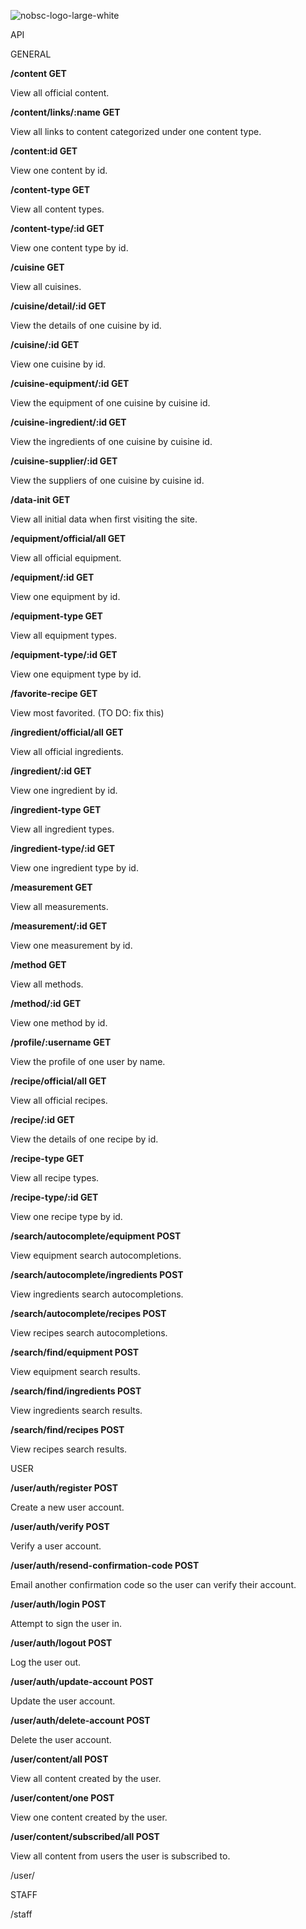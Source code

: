 ![nobsc-logo-large-white](https://user-images.githubusercontent.com/19824877/39939802-090658c8-551d-11e8-9f0c-55872add67b2.png)

API

GENERAL


**/content GET**

View all official content.


**/content/links/:name GET**

View all links to content categorized under one content type.


**/content:id GET**

View one content by id.


**/content-type GET**

View all content types.


**/content-type/:id GET**

View one content type by id.


**/cuisine GET**

View all cuisines.


**/cuisine/detail/:id GET**

View the details of one cuisine by id.


**/cuisine/:id GET**

View one cuisine by id.


**/cuisine-equipment/:id GET**

View the equipment of one cuisine by cuisine id.


**/cuisine-ingredient/:id GET**

View the ingredients of one cuisine by cuisine id.


**/cuisine-supplier/:id GET**

View the suppliers of one cuisine by cuisine id.


**/data-init GET**

View all initial data when first visiting the site.


**/equipment/official/all GET**

View all official equipment.


**/equipment/:id GET**

View one equipment by id.


**/equipment-type GET**

View all equipment types.


**/equipment-type/:id GET**

View one equipment type by id.


**/favorite-recipe GET**

View most favorited. (TO DO: fix this)


**/ingredient/official/all GET**

View all official ingredients.


**/ingredient/:id GET**

View one ingredient by id.


**/ingredient-type GET**

View all ingredient types.


**/ingredient-type/:id GET**

View one ingredient type by id.


**/measurement GET**

View all measurements.


**/measurement/:id GET**

View one measurement by id.


**/method GET**

View all methods.


**/method/:id GET**

View one method by id.


**/profile/:username GET**

View the profile of one user by name.


**/recipe/official/all GET**

View all official recipes.


**/recipe/:id GET**

View the details of one recipe by id.


**/recipe-type GET**

View all recipe types.


**/recipe-type/:id GET**

View one recipe type by id.


**/search/autocomplete/equipment POST**

View equipment search autocompletions.


**/search/autocomplete/ingredients POST**

View ingredients search autocompletions.


**/search/autocomplete/recipes POST**

View recipes search autocompletions.


**/search/find/equipment POST**

View equipment search results.


**/search/find/ingredients POST**

View ingredients search results.


**/search/find/recipes POST**

View recipes search results.

USER


**/user/auth/register POST**

Create a new user account.


**/user/auth/verify POST**

Verify a user account.


**/user/auth/resend-confirmation-code POST**

Email another confirmation code so the user can verify their account.


**/user/auth/login POST**

Attempt to sign the user in.


**/user/auth/logout POST**

Log the user out.


**/user/auth/update-account POST**

Update the user account.


**/user/auth/delete-account POST**

Delete the user account.


**/user/content/all POST**

View all content created by the user.


**/user/content/one POST**

View one content created by the user.

**/user/content/subscribed/all POST**

View all content from users the user is subscribed to.

/user/

STAFF

/staff